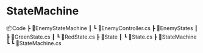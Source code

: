 # StateMachine

📦Code
 ┣ 📂EnemyStateMachine
 ┃ ┗ 📜EnemyController.cs
 ┣ 📂EnemyStates
 ┃ ┣ 📜GreenState.cs
 ┃ ┗ 📜RedState.cs
 ┣ 📂State
 ┃ ┗ 📜State.cs
 ┣ 📂StateMachine
 ┗ ┗ 📜StateMachine.cs
